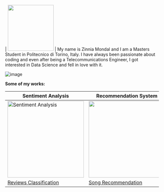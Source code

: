 | <img src="https://user-images.githubusercontent.com/91697032/144661622-cbc107b3-f5c6-4dd9-b337-9740afd0174e.jpg" width="150" height="150"> | My name is Zinnia Mondal and I am a Masters Student in Politecnico di Torino, Italy. I have always been passionate about coding and even after being a Telecommunications Engineer, I got interested in Data Science and fell in love with it. 

![image](https://user-images.githubusercontent.com/91697032/144334944-538b28c3-ffd9-488d-b716-2e418dd9d5bd.png)

**Some of my works:**

| Sentiment Analysis | Recommendation System | Rainfall Prediction |
| ------------------ | --------------------- | ------------------- |
| <img src="https://user-images.githubusercontent.com/91697032/144442015-293ea4f5-4cf6-487f-b515-b8fa97df0175.png" width="250" height="250" title="Sentiment Analysis"> | <img src="https://user-images.githubusercontent.com/91697032/144480414-fa0d2439-a815-4437-bc7d-7d4e246e9472.png" width="250" height="250"> | <img src="https://user-images.githubusercontent.com/91697032/144636233-d31666ed-91c0-4fea-8583-3e8c54671749.png" width="250" height="250">
| [Reviews Classification](https://github.com/mydatascienceprojects/Zinnia_Portfolio/blob/main/reviews-sentiment-analysis-95-7-accuracy.ipynb) | [Song Recommendation](https://github.com/mydatascienceprojects/Zinnia_Portfolio/blob/main/-spotify-song-recommendation.ipynb) | [Rainfall Visualization & Prediction](https://github.com/mydatascienceprojects/Zinnia_Portfolio/blob/main/state-district-rainfall-distr-india%20(3).ipynb)


